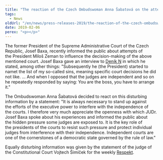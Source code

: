 ```yaml
---
title: "The reaction of the Czech Ombudswoman Anna Šabatová on the attempts of the President to interfere with the independence of the judiciary"
tags:
  - News
oldUrl: "/en/news/press-releases-2019/the-reaction-of-the-czech-ombudswoman-anna-sabatova-on-the-attempts-of-the-president-to-interfere/"
date: 2019-02-06
perex: "<p></p>"
---
```


<!-- imported from the old website -->

<p>The former President of the Supreme Administrative Court of the Czech Republic, Josef Baxa, recently informed the public about attempts of the President Miloš Zeman to influence the decision-making of the above mentioned court. Josef Baxa gave an interview to <a href="https://denikn.cz/54570/soudcova-vypoved-o-zemanove-utoku-na-justici-daval-mi-jasne-najevo-jak-mame-rozhodnout-rika-baxa/?ref=tit1" target="_blank">Deník N</a> in which he stated, among other things: &quot;Subsequently he (the President) started to namet the list of my so-called sins, meaning specific court decisions he did not like. ... And when I opposed that the judges are independent and so on he repeatedly responded by saying: You are the boss, you have to arrange it.&quot;</p> <p>The Ombudswoman Anna Šabatová decided to react on this disturbing information by a statement: &quot;It is always necessary to stand up against the efforts of the executive power to interfere with the independence of the courts. I therefore very much appreciate the openness with which JUDr. Josef Baxa spoke about his experiences and informed the public about the hidden pressure some judges are exposed to. It is the key role of the presidents of the courts to resist such pressure and protect individual judges from interference with their independence. Independent courts are one of the cornerstones of a democratic state governed by the rule of law.&quot;</p><p> Equally disturbing information was given by the statement of the judge of the Constitutional Court Vojtech Šimíček for the weekly <a href="https://www.respekt.cz/politika/mynar-se-pokusil-ovlivnit-vysoce-postavene-soudce" target="_blank">Respekt</a>.</p>
